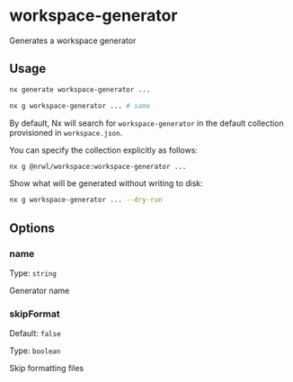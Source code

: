 # workspace-generator

Generates a workspace generator

## Usage

```bash
nx generate workspace-generator ...
```

```bash
nx g workspace-generator ... # same
```

By default, Nx will search for `workspace-generator` in the default collection provisioned in `workspace.json`.

You can specify the collection explicitly as follows:

```bash
nx g @nrwl/workspace:workspace-generator ...
```

Show what will be generated without writing to disk:

```bash
nx g workspace-generator ... --dry-run
```

## Options

### name

Type: `string`

Generator name

### skipFormat

Default: `false`

Type: `boolean`

Skip formatting files
